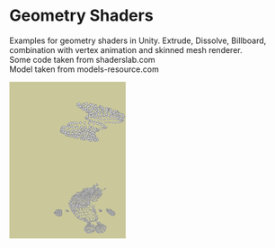 # Geometry Shaders
Examples for geometry shaders in Unity. Extrude, Dissolve, Billboard, combination with vertex animation and skinned mesh renderer.  
Some code taken from shaderslab.com  
Model taken from models-resource.com  
  
![Example](/Images/Screenshot1.png "Animated Billboard")
